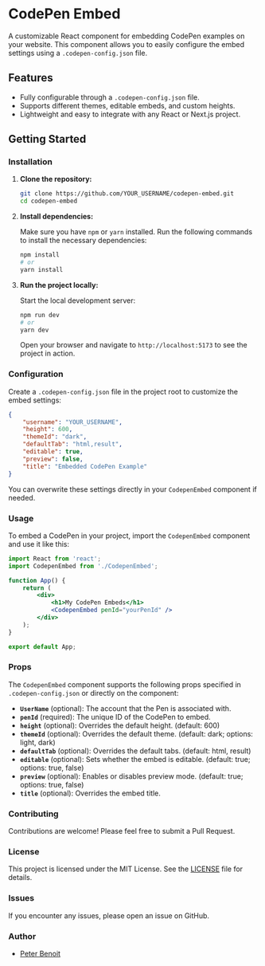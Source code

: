 # CodePen Embed

A customizable React component for embedding CodePen examples on your website. This component allows you to easily configure the embed settings using a `.codepen-config.json` file.

## Features

-   Fully configurable through a `.codepen-config.json` file.
-   Supports different themes, editable embeds, and custom heights.
-   Lightweight and easy to integrate with any React or Next.js project.

## Getting Started

### Installation

1. **Clone the repository:**

    ```bash
    git clone https://github.com/YOUR_USERNAME/codepen-embed.git
    cd codepen-embed
    ```

2. **Install dependencies:**

    Make sure you have `npm` or `yarn` installed. Run the following commands to install the necessary dependencies:

    ```bash
    npm install
    # or
    yarn install
    ```

3. **Run the project locally:**

    Start the local development server:

    ```bash
    npm run dev
    # or
    yarn dev
    ```

    Open your browser and navigate to `http://localhost:5173` to see the project in action.

### Configuration

Create a `.codepen-config.json` file in the project root to customize the embed settings:

```json
{
    "username": "YOUR_USERNAME",
    "height": 600,
    "themeId": "dark",
    "defaultTab": "html,result",
    "editable": true,
    "preview": false,
    "title": "Embedded CodePen Example"
}
```

You can overwrite these settings directly in your `CodepenEmbed` component if needed.

### Usage

To embed a CodePen in your project, import the `CodepenEmbed` component and use it like this:

```jsx
import React from 'react';
import CodepenEmbed from './CodepenEmbed';

function App() {
    return (
        <div>
            <h1>My CodePen Embeds</h1>
            <CodepenEmbed penId="yourPenId" />
        </div>
    );
}

export default App;
```

### Props

The `CodepenEmbed` component supports the following props specified in `.codepen-config.json` or directly on the component:

-   **`UserName`** (optional): The account that the Pen is associated with.
-   **`penId`** (required): The unique ID of the CodePen to embed.
-   **`height`** (optional): Overrides the default height. (default: 600)
-   **`themeId`** (optional): Overrides the default theme. (default: dark; options: light, dark)
-   **`defaultTab`** (optional): Overrides the default tabs. (default: html, result)
-   **`editable`** (optional): Sets whether the embed is editable. (default: true; options: true, false)
-   **`preview`** (optional): Enables or disables preview mode. (default: true; options: true, false)
-   **`title`** (optional): Overrides the embed title.

### Contributing

Contributions are welcome! Please feel free to submit a Pull Request.

### License

This project is licensed under the MIT License. See the [LICENSE](LICENSE) file for details.

### Issues

If you encounter any issues, please open an issue on GitHub.

### Author

-   [Peter Benoit](https://github.com/peterbenoit)
